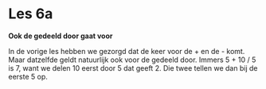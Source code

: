 # Les 6a

**Ook de gedeeld door gaat voor**

In de vorige les hebben we gezorgd dat de keer voor de + en de - komt. Maar datzelfde geldt natuurlijk ook voor de gedeeld door. Immers 5 + 10 / 5 is 7, want we delen 10 eerst door 5 dat geeft 2. Die twee tellen we   dan bij de eerste 5 op.



